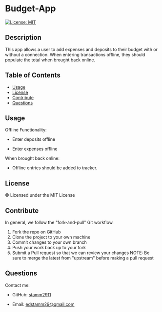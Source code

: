 # Budget-App
 
[![License: MIT](https://img.shields.io/badge/License-MIT-yellow.svg)](https://opensource.org/licenses/MIT)
## Description
This app allows a user to add expenses and deposits to their budget with or without a connection. When entering transactions offline, they should populate the total when brought back online.

## Table of Contents
- [Usage](#usage)
- [License](#license)
- [Contribute](#contribute)
- [Questions](#questions)

## Usage
Offline Functionality:

  * Enter deposits offline

  * Enter expenses offline

When brought back online:

  * Offline entries should be added to tracker.

## License
© Licensed under the MIT License
## Contribute

In general, we follow the "fork-and-pull" Git workflow.

1. Fork the repo on GitHub
2. Clone the project to your own machine
3. Commit changes to your own branch
4. Push your work back up to your fork
5. Submit a Pull request so that we can review your changes
NOTE: Be sure to merge the latest from "upstream" before making a pull request
## Questions
Contact me:

- GitHub: [stamm2911](https://github.com/stamm2911)

- Email: edstamm29@gmail.com